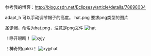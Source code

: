 参考我的博客：http://blog.csdn.net/Eclipsesy/article/details/78898034

adapt_h 可以手动调节帽子的高度。
hat.png 要求png类型的图片

圣诞帽，命名为hat.png，注意是png文件
![hat](http://img.blog.csdn.net/20171225234945723?watermark/2/text/aHR0cDovL2Jsb2cuY3Nkbi5uZXQvRWNsaXBzZXN5/font/5a6L5L2T/fontsize/400/fill/I0JBQkFCMA==/dissolve/70/gravity/SouthEast)

！睁开眼睛！
![xyjy](http://img.blog.csdn.net/20171225235051594?watermark/2/text/aHR0cDovL2Jsb2cuY3Nkbi5uZXQvRWNsaXBzZXN5/font/5a6L5L2T/fontsize/400/fill/I0JBQkFCMA==/dissolve/70/gravity/SouthEast)

！神奇的gakki！
![xyjyhat](http://img.blog.csdn.net/20171225235204698?watermark/2/text/aHR0cDovL2Jsb2cuY3Nkbi5uZXQvRWNsaXBzZXN5/font/5a6L5L2T/fontsize/400/fill/I0JBQkFCMA==/dissolve/70/gravity/SouthEast)


